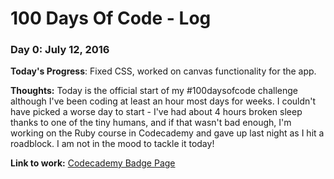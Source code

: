 # 100 Days Of Code - Log

### Day 0: July 12, 2016 

**Today's Progress**: Fixed CSS, worked on canvas functionality for the app.

**Thoughts:** Today is the official start of my #100daysofcode challenge although I've been coding at least an hour most days for weeks. I couldn't have picked a worse day to start - I've had about 4 hours broken sleep thanks to one of the tiny humans, and if that wasn't bad enough, I'm working on the Ruby course in Codecademy and gave up last night as I hit a roadblock. I am not in the mood to tackle it today! 

**Link to work:** [Codecademy Badge Page](https://www.codecademy.com/users/CraftyHickling/achievements)

<!---
### Day 1: June 27, Monday
##### (delete me or comment me out)
**Today's Progress**: I've gone through many exercises on FreeCodeCamp.

**Thoughts** I've recently started coding, and it's a great feeling when I finally solve an algorithm challenge after a lot of attempts and hours spent.

**Link(s) to work**
1. [Find the Longest Word in a String](https://www.freecodecamp.com/challenges/find-the-longest-word-in-a-string)
2. [Title Case a Sentence](https://www.freecodecamp.com/challenges/title-case-a-sentence)
-->
